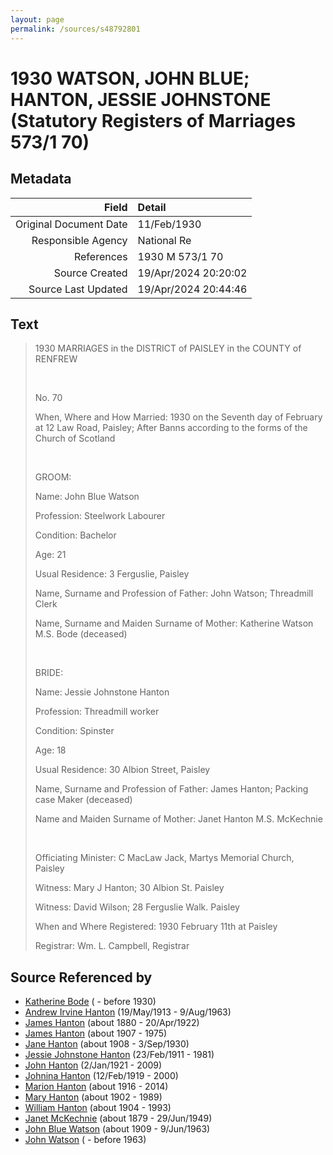 ```yaml
---
layout: page
permalink: /sources/s48792801
---
```


# 1930 WATSON, JOHN BLUE; HANTON, JESSIE JOHNSTONE (Statutory Registers of Marriages 573/1 70)

## Metadata
Field | Detail
---:|:---
Original Document Date | 11/Feb/1930
Responsible Agency | National Re
References | 1930 M 573/1 70
Source Created | 19/Apr/2024 20:20:02
Source Last Updated | 19/Apr/2024 20:44:46

## Text

> 1930 MARRIAGES in the DISTRICT of PAISLEY in the COUNTY of RENFREW
>
> <br/>
>
> No. 70
>
> When, Where and How Married: 1930 on the Seventh day of February at 12 Law Road, Paisley; After Banns according to the forms of the Church of Scotland
>
> <br/>
>
> GROOM:
>
> Name: John Blue Watson
>
> Profession: Steelwork Labourer
>
> Condition: Bachelor
>
> Age: 21
>
> Usual Residence: 3 Ferguslie, Paisley
>
> Name, Surname and Profession of Father: John Watson; Threadmill Clerk
>
> Name, Surname and Maiden Surname of Mother: Katherine Watson M.S. Bode (deceased)
>
> <br/>
>
> BRIDE:
>
> Name: Jessie Johnstone Hanton
>
> Profession: Threadmill worker
>
> Condition: Spinster
>
> Age: 18
>
> Usual Residence: 30 Albion Street, Paisley
>
> Name, Surname and Profession of Father: James Hanton; Packing case Maker (deceased)
>
> Name and Maiden Surname of Mother: Janet Hanton M.S. McKechnie
>
> <br/>
>
> Officiating Minister: C MacLaw Jack, Martys Memorial Church, Paisley
>
> Witness: Mary J Hanton; 30 Albion St. Paisley
>
> Witness: David Wilson; 28 Ferguslie Walk. Paisley
>
> When and Where Registered: 1930 February 11th at Paisley
>
> Registrar: Wm. L. Campbell, Registrar
>

## Source Referenced by

* [Katherine Bode](../people/@8567159@-katherine-bode-b-d1930.md) ( - before 1930)
* [Andrew Irvine Hanton](../people/@53392578@-andrew-irvine-hanton-b1913-5-19-d1963-8-9.md) (19/May/1913 - 9/Aug/1963)
* [James Hanton](../people/@71830064@-james-hanton-b1880-d1922-4-20.md) (about 1880 - 20/Apr/1922)
* [James Hanton](../people/@30630538@-james-hanton-b1907-d1975.md) (about 1907 - 1975)
* [Jane Hanton](../people/@65592941@-jane-hanton-b1908-d1930-9-3.md) (about 1908 - 3/Sep/1930)
* [Jessie Johnstone Hanton](../people/@56011610@-jessie-johnstone-hanton-b1911-2-23-d1981.md) (23/Feb/1911 - 1981)
* [John Hanton](../people/@30651959@-john-hanton-b1921-1-2-d2009.md) (2/Jan/1921 - 2009)
* [Johnina Hanton](../people/@68592798@-johnina-hanton-b1919-2-12-d2000.md) (12/Feb/1919 - 2000)
* [Marion Hanton](../people/@27083581@-marion-hanton-b1916-d2014.md) (about 1916 - 2014)
* [Mary Hanton](../people/@24857040@-mary-hanton-b1902-d1989.md) (about 1902 - 1989)
* [William Hanton](../people/@19187808@-william-hanton-b1904-d1993.md) (about 1904 - 1993)
* [Janet McKechnie](../people/@47324688@-janet-mckechnie-b1879-d1949-6-29.md) (about 1879 - 29/Jun/1949)
* [John Blue Watson](../people/@31857508@-john-blue-watson-b1909-d1963-6-9.md) (about 1909 - 9/Jun/1963)
* [John Watson](../people/@40547424@-john-watson-b-d1963.md) ( - before 1963)

